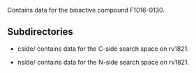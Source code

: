 Contains data for the bioactive compound F1016-0130.

## Subdirectories

- cside/ contains data for the C-side search space on rv1821.

- nside/ contains data for the N-side search space on rv1821.

